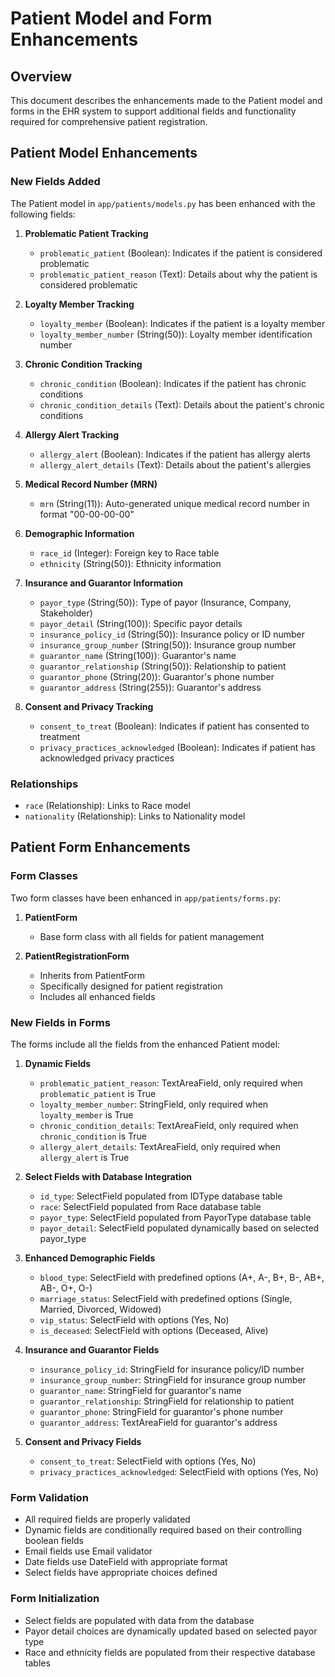# Patient Model and Form Enhancements

## Overview
This document describes the enhancements made to the Patient model and forms in the EHR system to support additional fields and functionality required for comprehensive patient registration.

## Patient Model Enhancements

### New Fields Added
The Patient model in `app/patients/models.py` has been enhanced with the following fields:

1. **Problematic Patient Tracking**
   - `problematic_patient` (Boolean): Indicates if the patient is considered problematic
   - `problematic_patient_reason` (Text): Details about why the patient is considered problematic

2. **Loyalty Member Tracking**
   - `loyalty_member` (Boolean): Indicates if the patient is a loyalty member
   - `loyalty_member_number` (String(50)): Loyalty member identification number

3. **Chronic Condition Tracking**
   - `chronic_condition` (Boolean): Indicates if the patient has chronic conditions
   - `chronic_condition_details` (Text): Details about the patient's chronic conditions

4. **Allergy Alert Tracking**
   - `allergy_alert` (Boolean): Indicates if the patient has allergy alerts
   - `allergy_alert_details` (Text): Details about the patient's allergies

5. **Medical Record Number (MRN)**
   - `mrn` (String(11)): Auto-generated unique medical record number in format "00-00-00-00"

6. **Demographic Information**
   - `race_id` (Integer): Foreign key to Race table
   - `ethnicity` (String(50)): Ethnicity information

7. **Insurance and Guarantor Information**
   - `payor_type` (String(50)): Type of payor (Insurance, Company, Stakeholder)
   - `payor_detail` (String(100)): Specific payor details
   - `insurance_policy_id` (String(50)): Insurance policy or ID number
   - `insurance_group_number` (String(50)): Insurance group number
   - `guarantor_name` (String(100)): Guarantor's name
   - `guarantor_relationship` (String(50)): Relationship to patient
   - `guarantor_phone` (String(20)): Guarantor's phone number
   - `guarantor_address` (String(255)): Guarantor's address

8. **Consent and Privacy Tracking**
   - `consent_to_treat` (Boolean): Indicates if patient has consented to treatment
   - `privacy_practices_acknowledged` (Boolean): Indicates if patient has acknowledged privacy practices

### Relationships
- `race` (Relationship): Links to Race model
- `nationality` (Relationship): Links to Nationality model

## Patient Form Enhancements

### Form Classes
Two form classes have been enhanced in `app/patients/forms.py`:

1. **PatientForm**
   - Base form class with all fields for patient management

2. **PatientRegistrationForm**
   - Inherits from PatientForm
   - Specifically designed for patient registration
   - Includes all enhanced fields

### New Fields in Forms
The forms include all the fields from the enhanced Patient model:

1. **Dynamic Fields**
   - `problematic_patient_reason`: TextAreaField, only required when `problematic_patient` is True
   - `loyalty_member_number`: StringField, only required when `loyalty_member` is True
   - `chronic_condition_details`: TextAreaField, only required when `chronic_condition` is True
   - `allergy_alert_details`: TextAreaField, only required when `allergy_alert` is True

2. **Select Fields with Database Integration**
   - `id_type`: SelectField populated from IDType database table
   - `race`: SelectField populated from Race database table
   - `payor_type`: SelectField populated from PayorType database table
   - `payor_detail`: SelectField populated dynamically based on selected payor_type

3. **Enhanced Demographic Fields**
   - `blood_type`: SelectField with predefined options (A+, A-, B+, B-, AB+, AB-, O+, O-)
   - `marriage_status`: SelectField with predefined options (Single, Married, Divorced, Widowed)
   - `vip_status`: SelectField with options (Yes, No)
   - `is_deceased`: SelectField with options (Deceased, Alive)

4. **Insurance and Guarantor Fields**
   - `insurance_policy_id`: StringField for insurance policy/ID number
   - `insurance_group_number`: StringField for insurance group number
   - `guarantor_name`: StringField for guarantor's name
   - `guarantor_relationship`: StringField for relationship to patient
   - `guarantor_phone`: StringField for guarantor's phone number
   - `guarantor_address`: TextAreaField for guarantor's address

5. **Consent and Privacy Fields**
   - `consent_to_treat`: SelectField with options (Yes, No)
   - `privacy_practices_acknowledged`: SelectField with options (Yes, No)

### Form Validation
- All required fields are properly validated
- Dynamic fields are conditionally required based on their controlling boolean fields
- Email fields use Email validator
- Date fields use DateField with appropriate format
- Select fields have appropriate choices defined

### Form Initialization
- Select fields are populated with data from the database
- Payor detail choices are dynamically updated based on selected payor type
- Race and ethnicity fields are populated from their respective database tables